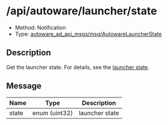 # /api/autoware/launcher/state

- Method: Notification
- Type: [autoware_ad_api_msgs/msg/AutowareLauncherState](../types/autoware_ad_api_msgs/msg/autoware_launcher_state.md)

## Description

Get the launcher state. For details, see the [launcher state](../features/launcher-state.md).

## Message

| Name  | Type          | Description    |
| ----- | ------------- | -------------- |
| state | enum (uint32) | launcher state |
